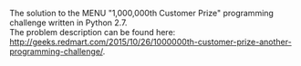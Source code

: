 The solution to the MENU "1,000,000th Customer Prize" programming challenge written in Python 2.7.  
The problem description can be found here: http://geeks.redmart.com/2015/10/26/1000000th-customer-prize-another-programming-challenge/.